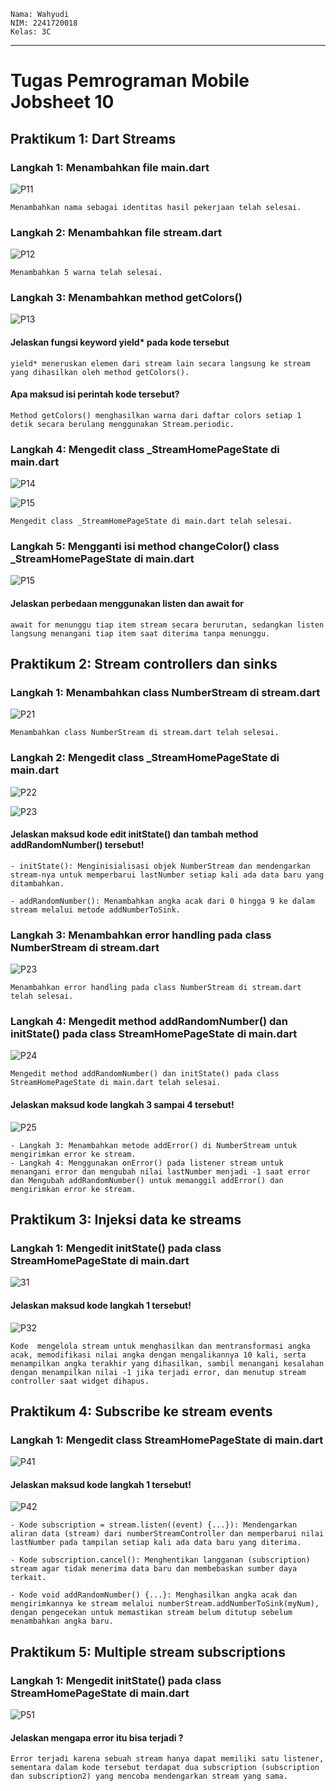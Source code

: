 ```text
Nama: Wahyudi
NIM: 2241720018
Kelas: 3C
```

---

# Tugas Pemrograman Mobile Jobsheet 10

## Praktikum 1: Dart Streams

### Langkah 1: Menambahkan file main.dart

![P11](img/P11.png)

```text
Menambahkan nama sebagai identitas hasil pekerjaan telah selesai.
```

### Langkah 2: Menambahkan file stream.dart

![P12](img/P12.png)

```text
Menambahkan 5 warna telah selesai.
```

### Langkah 3: Menambahkan method getColors()

![P13](img/P13.png)

#### Jelaskan fungsi keyword yield* pada kode tersebut

```text
yield* meneruskan elemen dari stream lain secara langsung ke stream yang dihasilkan oleh method getColors().
```

#### Apa maksud isi perintah kode tersebut?

```text
Method getColors() menghasilkan warna dari daftar colors setiap 1 detik secara berulang menggunakan Stream.periodic.
```

### Langkah 4: Mengedit class _StreamHomePageState di main.dart

![P14](img/P14.png)

![P15](img/soal4.gif)

```text
Mengedit class _StreamHomePageState di main.dart telah selesai.
```

### Langkah 5: Mengganti isi method changeColor() class _StreamHomePageState di main.dart

![P15](img/P15.png)

#### Jelaskan perbedaan menggunakan listen dan await for

```text
await for menunggu tiap item stream secara berurutan, sedangkan listen langsung menangani tiap item saat diterima tanpa menunggu.
```

## Praktikum 2: Stream controllers dan sinks

### Langkah 1: Menambahkan class NumberStream di stream.dart

![P21](img/P21.png)

```text
Menambahkan class NumberStream di stream.dart telah selesai.
```

### Langkah 2: Mengedit class _StreamHomePageState di main.dart

![P22](img/P22.png)

![P23](img/soal6.gif)

#### Jelaskan maksud kode edit initState() dan tambah method addRandomNumber() tersebut!

```text
- initState(): Menginisialisasi objek NumberStream dan mendengarkan stream-nya untuk memperbarui lastNumber setiap kali ada data baru yang ditambahkan.

- addRandomNumber(): Menambahkan angka acak dari 0 hingga 9 ke dalam stream melalui metode addNumberToSink.
```

### Langkah 3: Menambahkan error handling pada class NumberStream di stream.dart

![P23](img/P23.png)

```text
Menambahkan error handling pada class NumberStream di stream.dart telah selesai.
```

### Langkah 4: Mengedit method addRandomNumber() dan initState() pada class StreamHomePageState di main.dart

![P24](img/P24.png)

```text
Mengedit method addRandomNumber() dan initState() pada class StreamHomePageState di main.dart telah selesai.
```

#### Jelaskan maksud kode langkah 3 sampai 4 tersebut!

![P25](img/P25.png)

```text
- Langkah 3: Menambahkan metode addError() di NumberStream untuk mengirimkan error ke stream.
- Langkah 4: Menggunakan onError() pada listener stream untuk menangani error dan mengubah nilai lastNumber menjadi -1 saat error dan Mengubah addRandomNumber() untuk memanggil addError() dan mengirimkan error ke stream.
```

## Praktikum 3: Injeksi data ke streams

### Langkah 1: Mengedit initState() pada class StreamHomePageState di main.dart

![31](img/P31.png)

#### Jelaskan maksud kode langkah 1 tersebut!

![P32](img/soal8.gif)

```text
Kode  mengelola stream untuk menghasilkan dan mentransformasi angka acak, memodifikasi nilai angka dengan mengalikannya 10 kali, serta menampilkan angka terakhir yang dihasilkan, sambil menangani kesalahan dengan menampilkan nilai -1 jika terjadi error, dan menutup stream controller saat widget dihapus.
```

## Praktikum 4: Subscribe ke stream events

### Langkah 1: Mengedit class StreamHomePageState di main.dart

![P41](img/P41.png)

#### Jelaskan maksud kode langkah 1 tersebut!

![P42](img/soal9.gif)

```text
- Kode subscription = stream.listen((event) {...}): Mendengarkan aliran data (stream) dari numberStreamController dan memperbarui nilai lastNumber pada tampilan setiap kali ada data baru yang diterima.  

- Kode subscription.cancel(): Menghentikan langganan (subscription) stream agar tidak menerima data baru dan membebaskan sumber daya terkait.  

- Kode void addRandomNumber() {...}: Menghasilkan angka acak dan mengirimkannya ke stream melalui numberStream.addNumberToSink(myNum), dengan pengecekan untuk memastikan stream belum ditutup sebelum menambahkan angka baru.  
```

## Praktikum 5: Multiple stream subscriptions

### Langkah 1: Mengedit initState() pada class StreamHomePageState di main.dart

![P51](img/P51.png)

#### Jelaskan mengapa error itu bisa terjadi ?

```text
Error terjadi karena sebuah stream hanya dapat memiliki satu listener, sementara dalam kode tersebut terdapat dua subscription (subscription dan subscription2) yang mencoba mendengarkan stream yang sama.
```
